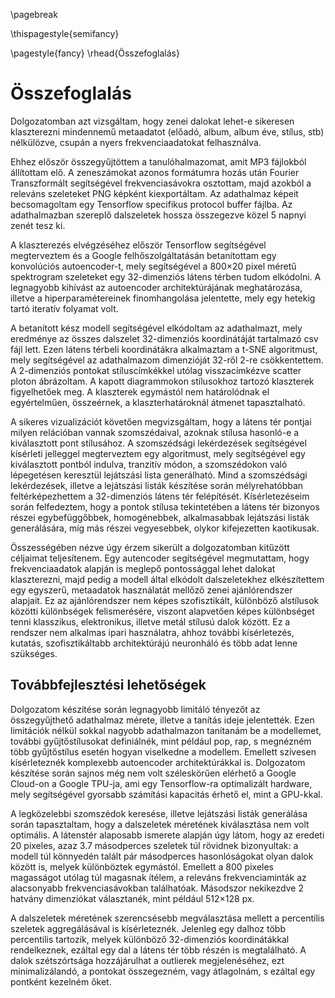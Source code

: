\pagebreak

\thispagestyle{semifancy} 

\pagestyle{fancy}
\rhead{Összefoglalás}  

# Összefoglalás

Dolgozatomban azt vizsgáltam, hogy zenei dalokat lehet-e sikeresen klaszterezni mindennemű metaadatot (előadó, album, album éve, stílus, stb)
nélkülözve, csupán a nyers frekvenciaadatokat felhasználva. 

Ehhez először összegyűjtöttem a tanulóhalmazomat, amit MP3 fájlokból állítottam elő. A zeneszámokat azonos formátumra hozás után
Fourier Transzformált segítségével frekvenciasávokra osztottam, majd azokból a releváns szeleteket PNG képként kiexportáltam.
Az adathalmaz képeit becsomagoltam egy Tensorflow specifikus protocol buffer fájlba. Az adathalmazban szereplő dalszeletek
hossza összegezve közel 5 napnyi zenét tesz ki.

A klaszterezés elvégzéséhez először Tensorflow segítségével megterveztem és a Google felhőszolgáltatásán betanítottam egy
konvolúciós autoencoder-t, mely segítségével a 800×20 pixel méretű spektrogram szeleteket egy 32-dimenziós látens térben
tudom elkódolni. A legnagyobb kihívást az autoencoder architektúrájának meghatározása, illetve a hiperparamétereinek finomhangolása
jelentette, mely egy hetekig tartó iteratív folyamat volt.

A betanított kész modell segítségével elkódoltam az adathalmazt, mely eredménye az összes dalszelet 32-dimenziós
koordinátáját tartalmazó csv fájl lett. Ezen látens térbeli koordinátákra alkalmaztam a t-SNE algoritmust, mely segítségével az adathalmazom
dimenzióját 32-ről 2-re csökkentettem. A 2-dimenziós pontokat stíluscímkékkel utólag visszacímkézve scatter ploton ábrázoltam. 
A kapott diagrammokon stílusokhoz tartozó klaszterek figyelhetőek meg. A klaszterek egymástól nem határolódnak el egyértelműen,
összeérnek, a klaszterhatároknál átmenet tapasztalható.

A sikeres vizualizációt követően megvizsgáltam, hogy a látens tér pontjai milyen relációban vannak szomszédaival, azoknak
stílusa hasonló-e a kiválasztott pont stílusához. A szomszédsági lekérdezések segítségével kísérleti jelleggel megterveztem egy algoritmust,
mely segítségével egy kiválasztott pontból indulva, tranzitív módon, a szomszédokon való lépegetésen keresztül lejátszási lista
generálható. Mind a szomszédsági lekérdezések, illetve a lejátszási listák készítése során mélyrehatóbban feltérképezhettem a 32-dimenziós
látens tér felépítését. Kísérletezéseim során felfedeztem, hogy a pontok stílusa tekintetében a látens tér bizonyos részei egybefüggőbbek, 
homogénebbek, alkalmasabbak lejátszási listák generálására, míg más részei vegyesebbek, olykor kifejezetten kaotikusak.

Összességében nézve úgy érzem sikerült a dolgozatomban kitűzött céljaimat teljesítenem. Egy autencoder segítségével megmutattam,
hogy frekvenciaadatok alapján is meglepő pontossággal lehet dalokat klaszterezni, majd pedig a modell által elkódolt dalszeletekhez
elkészítettem egy egyszerű, metaadatok használatát mellőző zenei ajánlórendszer alapjait. Ez az ajánlórendszer nem képes szofisztikált,
különböző alstílusok közötti különbségek felismerésére, viszont alapvetően képes különbséget tenni klasszikus, elektronikus, illetve metál
stílusú dalok között. Ez a rendszer nem alkalmas ipari használatra, ahhoz további kísérletezés, kutatás, szofisztikáltabb
architektúrájú neuronháló és több adat lenne szükséges.

## Továbbfejlesztési lehetőségek

Dolgozatom készítése során legnagyobb limitáló tényezőt az összegyűjthető adathalmaz mérete, illetve a tanítás ideje jelentették.
Ezen limitációk nélkül sokkal nagyobb adathalmazon tanítanám be a modellemet, további gyűjtőstílusokat definiálnék, mint például
pop, rap, s megnézném több gyűjtőstílus esetén hogyan viselkedne a modellem. Emellett szívesen kísérleteznék komplexebb
autoencoder architektúrákkal is. Dolgozatom készítése során sajnos
még nem volt széleskörűen elérhető a Google Cloud-on a Google TPU-ja, ami egy Tensorflow-ra optimalizált hardware, mely segítségével
gyorsabb számítási kapacitás érhető el, mint a GPU-kkal.

A legközelebbi szomszédok keresése, illetve lejátszási listák generálása során tapasztaltam, hogy a dalszeletek méretének kiválasztása
nem volt optimális. A látenstér alaposabb ismerete alapján úgy látom, hogy az eredeti 20 pixeles, azaz 3.7 másodperces szeletek
túl rövidnek bizonyultak: a modell túl könnyedén talált pár másodperces hasonlóságokat olyan dalok között is, melyek különböztek egymástól.
Emellett a 800 pixeles magasságot utólag túl magasnak ítélem, a releváns frekvenciaminták az alacsonyabb frekvenciasávokban találhatóak.
Másodszor nekikezdve 2 hatvány dimenziókat választanék, mint például 512×128 px.

A dalszeletek méretének szerencsésebb megválasztása mellett a percentilis szeletek aggregálásával is kísérleteznék.
Jelenleg egy dalhoz több percentilis tartozik, melyek különböző 32-dimenziós koordinátákkal rendelkeznek, ezáltal egy dal a látens tér több részén
is megtalálható. A dalok szétszórtsága hozzájárulhat a outlierek megjelenéséhez, ezt minimalizálandó, a pontokat
összegezném, vagy átlagolnám, s ezáltal egy pontként kezelném őket.